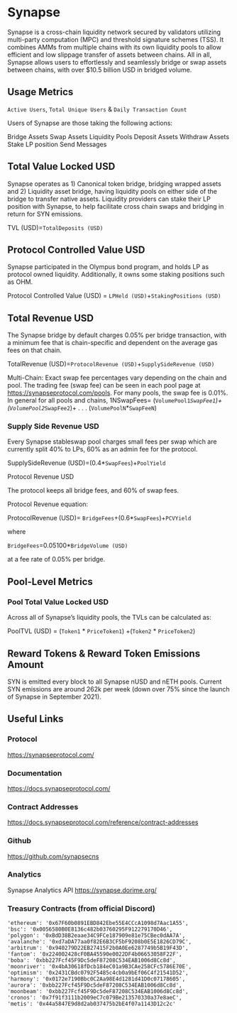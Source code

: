 # Synapse 

Synapse is a cross-chain liquidity network secured by validators utilizing multi-party computation (MPC) and threshold signature schemes (TSS). It combines AMMs from multiple chains with its own liquidity pools to allow efficient and low slippage transfer of assets between chains. All in all, Synapse allows users to effortlessly and seamlessly bridge or swap assets between chains, with over $10.5 billion USD in bridged volume. 

## Usage Metrics

`Active Users`, `Total Unique Users` & `Daily Transaction Count`

Users of Synapse are those taking the following actions:

Bridge Assets
Swap Assets
Liquidity Pools
Deposit Assets
Withdraw Assets
Stake LP position
Send Messages


## Total Value Locked USD

Synapse operates as 1) Canonical token bridge, bridging wrapped assets and 2) Liquidity asset bridge, having liquidity pools on either side of the bridge to transfer native assets. Liquidity providers can stake their LP position with Synapse, to help facilitate cross chain swaps and bridging in return for SYN emissions. 

TVL (USD)=`TotalDeposits (USD)`

## Protocol Controlled Value USD

Synapse participated in the Olympus bond program, and holds LP as protocol owned liquidity. Additionally, it owns some staking positions such as OHM. 

 Protocol Controlled Value (USD) = `LPHeld (USD)`+`StakingPositions (USD)`

## Total Revenue USD

The Synapse bridge by default charges 0.05% per bridge transaction, with a minimum fee that is chain-specific and dependent on the average gas fees on that chain. 

TotalRevenue (USD)=`ProtocolRevenue (USD)`+`SupplySideRevenue (USD)`



Multi-Chain: Exact swap fee percentages vary depending on the chain and pool. The trading fee (swap fee) can be seen in each pool page at https://synapseprotocol.com/pools. For many pools, the swap fee is 0.01%. In general for all pools and chains,
1NSwapFees= 
(`VolumePool1`*`SwapFee1`)+(`VolumePool2`*`SwapFee2`)+ . . . (`VolumePoolN`*`SwapFeeN`)

### Supply Side Revenue USD

Every Synapse stableswap pool charges small fees per swap which are currently split 40% to LPs, 60% as an admin fee for the protocol. 

SupplySideRevenue (USD)=(0.4*`SwapFees`)+`PoolYield`

Protocol Revenue USD

The protocol keeps all bridge fees, and 60% of swap fees. 

Protocol Revenue equation:

ProtocolRevenue (USD)= `BridgeFees`+(0.6*`SwapFees`)+`PCVYield`

where

`BridgeFees`=0.05100*`BridgeVolume (USD)`

at a fee rate of 0.05% per bridge.

## Pool-Level Metrics

### Pool Total Value Locked USD

Across all of Synapse’s liquidity pools, the TVLs can be calculated as: 

PoolTVL (USD) = (`Token1` * `PriceToken1`) +(`Token2` * `PriceToken2`) 

## Reward Tokens & Reward Token Emissions Amount

SYN is emitted every block to all Synapse nUSD and nETH pools.
Current SYN emissions are around 262k per week (down over 75% since the launch of Synapse in September 2021). 


## Useful Links
### Protocol
https://synapseprotocol.com/ 
### Documentation
https://docs.synapseprotocol.com/ 
### Contract Addresses
https://docs.synapseprotocol.com/reference/contract-addresses 
### Github
https://github.com/synapsecns 
### Analytics
Synapse Analytics 
API https://synapse.dorime.org/

### Treasury Contracts (from official Discord)
    'ethereum': '0x67F60b0891EBD842Ebe55E4CCcA1098d7Aac1A55',
    'bsc': '0x0056580B0E8136c482b03760295F912279170D46',
    'polygon': '0xBdD38B2eaae34C9FCe187909e81e75CBec0dAA7A',
    'avalanche': '0xd7aDA77aa0f82E6B3CF5bF9208b0E5E1826CD79C',
    'arbitrum': '0x940279D22EB27415F2b0A0Ee6287749b5B19F43D',
    'fantom': '0x224002428cF0BA45590e0022DF4b06653058F22F',
    'boba': '0xbb227Fcf45F9Dc5deF87208C534EAB1006d8Cc8d',
    'moonriver': '0x4bA30618fDcb184eC01a9B3CAe258CFc5786E70E',
    'optimism': '0x2431CBdc0792F5485c4cb0a9bEf06C4f21541D52',
    'harmony': '0x0172e7190Bbc0C2Aa98E4d1281d41D0c07178605',
    'aurora': '0xbb227Fcf45F9Dc5deF87208C534EAB1006d8Cc8d',
    'moonbeam': '0xbb227Fcf45F9Dc5deF87208C534EAB1006d8Cc8d',
    'cronos': '0x7f91f3111b2009eC7c079Be213570330a37e8aeC',
    'metis': '0x44a5847E9d8d2ab037475b2bE4f07a1143D12c2c'

